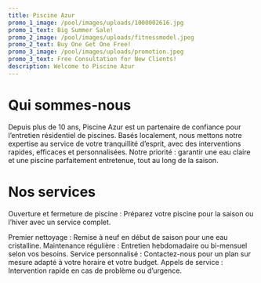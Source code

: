```yaml
---
title: Piscine Azur
promo_1_image: /pool/images/uploads/1000002616.jpg
promo_1_text: Big Summer Sale!
promo_2_image: /pool/images/uploads/fitnessmodel.jpeg
promo_2_text: Buy One Get One Free!
promo_3_image: /pool/images/uploads/promotion.jpeg
promo_3_text: Free Consultation for New Clients!
description: Welcome to Piscine Azur
---
```


# Qui sommes-nous

Depuis plus de 10 ans, Piscine Azur est un partenaire de confiance pour l’entretien résidentiel de piscines. Basés localement, nous mettons notre expertise au service de votre tranquillité d’esprit, avec des interventions rapides, efficaces et personnalisées. Notre priorité : garantir une eau claire et une piscine parfaitement entretenue, tout au long de la saison.

# Nos services

Ouverture et fermeture de piscine : Préparez votre piscine pour la saison ou l’hiver avec un service complet.

Premier nettoyage : Remise à neuf en début de saison pour une eau cristalline.
Maintenance régulière : Entretien hebdomadaire ou bi-mensuel selon vos besoins.
Service personnalisé : Contactez-nous pour un plan sur mesure adapté à votre horaire et votre budget.
Appels de service : Intervention rapide en cas de problème ou d’urgence.
